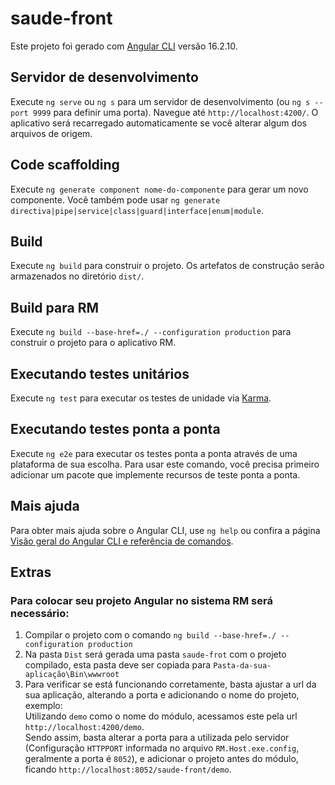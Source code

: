 # saude-front

Este projeto foi gerado com [Angular CLI](https://github.com/angular/angular-cli) versão 16.2.10.

## Servidor de desenvolvimento

Execute `ng serve` ou `ng s` para um servidor de desenvolvimento (ou `ng s --port 9999` para definir uma porta). Navegue até `http://localhost:4200/`. O aplicativo será recarregado automaticamente se você alterar algum dos arquivos de origem.

## Code scaffolding

Execute `ng generate component nome-do-componente` para gerar um novo componente. Você também pode usar `ng generate directiva|pipe|service|class|guard|interface|enum|module`.

## Build

Execute `ng build` para construir o projeto. Os artefatos de construção serão armazenados no diretório `dist/`.

## Build para RM

Execute `ng build --base-href=./ --configuration production` para construir o projeto para o aplicativo RM.

## Executando testes unitários

Execute `ng test` para executar os testes de unidade via [Karma](https://karma-runner.github.io).

## Executando testes ponta a ponta

Execute `ng e2e` para executar os testes ponta a ponta através de uma plataforma de sua escolha. Para usar este comando, você precisa primeiro adicionar um pacote que implemente recursos de teste ponta a ponta.

## Mais ajuda

Para obter mais ajuda sobre o Angular CLI, use `ng help` ou confira a página [Visão geral do Angular CLI e referência de comandos](https://angular.io/cli).

## Extras

### Para colocar seu projeto Angular no sistema RM será necessário:

1. Compilar o projeto com o comando `ng build --base-href=./ --configuration production`
2. Na pasta `Dist` será gerada uma pasta `saude-frot` com o projeto compilado, esta pasta deve ser copiada para `Pasta-da-sua-aplicação\Bin\wwwroot`
3. Para verificar se está funcionando corretamente, basta ajustar a url da sua aplicação, alterando a porta e adicionando o nome do projeto, exemplo:
\
Utilizando `demo` como o nome do módulo, acessamos este pela url `http://localhost:4200/demo`.
\
Sendo assim, basta alterar a porta para a utilizada pelo servidor (Configuração `HTTPPORT` informada no arquivo `RM.Host.exe.config`, geralmente a porta é `8052`), e adicionar o projeto antes do módulo, ficando `http://localhost:8052/saude-front/demo`.